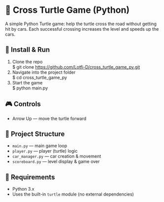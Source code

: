 # 🐢 Cross Turtle Game (Python)

A simple Python Turtle game: help the turtle cross the road without getting hit by cars. Each successful crossing increases the level and speeds up the cars.

## 🚀 Install & Run
1. Clone the repo  
   $ git clone https://github.com/Lotfi-D/cross_turtle_game_py.git  
2. Navigate into the project folder  
   $ cd cross_turtle_game_py
3. Start the game  
   $ python main.py

## 🎮 Controls
- Arrow Up — move the turtle forward

## 📂 Project Structure
- `main.py` — main game loop  
- `player.py` — player (turtle) logic  
- `car_manager.py` — car creation & movement  
- `scoreboard.py` — level display & game over

## 📝 Requirements
- Python 3.x  
- Uses the built-in `turtle` module (no external dependencies)
